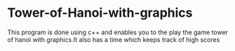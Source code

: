 # Tower-of-Hanoi-with-graphics
This program is done using c++ and enables you to the play the game tower of hanoi with graphics.It also has a time which keeps track of high scores
